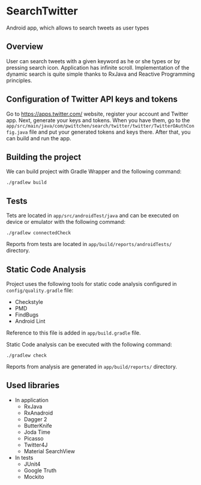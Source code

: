 SearchTwitter
=============
Android app, which allows to search tweets as user types

Overview
--------

User can search tweets with a given keyword as he or she types or by pressing search icon. Application has infinite scroll. Implementation of the dynamic search is quite simple thanks to RxJava and Reactive Programming principles.

Configuration of Twitter API keys and tokens
--------------------------------------------

Go to https://apps.twitter.com/ website, register your account and Twitter app. Next, generate your keys and tokens. When you have them, go to the `app/src/main/java/com/pwittchen/search/twitter/twitter/TwitterOAuthConfig.java` file and put your generated tokens and keys there. After that, you can build and run the app.

Building the project
--------------------

We can build project with Gradle Wrapper and the following command:

```
./gradlew build
```

Tests
-----

Tets are located in `app/src/androidTest/java` and can be executed on device or emulator with the following command:

```
./gradlew connectedCheck
```

Reports from tests are located in `app/build/reports/androidTests/` directory.

Static Code Analysis
--------------------

Project uses the following tools for static code analysis configured in `config/quality.gradle`
file:
- Checkstyle
- PMD
- FindBugs
- Android Lint

Reference to this file is added in `app/build.gradle` file.

Static Code analysis can be executed with the following command:

```
./gradlew check
```

Reports from analysis are generated in `app/build/reports/` directory.

Used libraries
--------------
- In application
  - RxJava
  - RxAnadroid
  - Dagger 2
  - ButterKnife
  - Joda Time
  - Picasso
  - Twitter4J
  - Material SearchView
- In tests
  - JUnit4
  - Google Truth
  - Mockito
